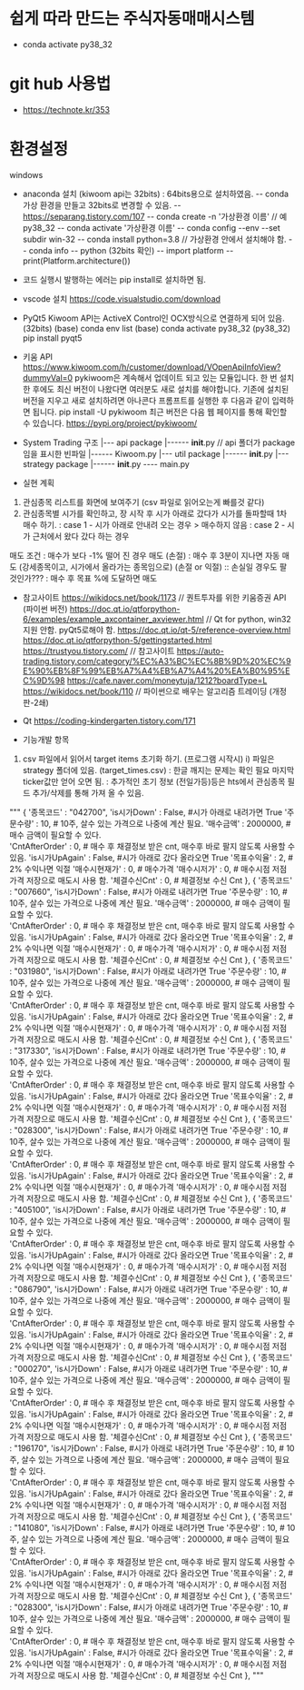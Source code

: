 # 쉽게 따라 만드는 주식자동매매시스템
- conda activate py38_32

# git hub 사용법
- https://technote.kr/353


# 환경설정
windows 
- anaconda 설치 (kiwoom api는 32bits) : 64bits용으로 설치하였음. 
-- conda 가상 환경을 만들고 32bits로 변경할 수 있음. 
-- https://separang.tistory.com/107 
-- conda create -n '가상환경 이름'  // 예 py38_32
-- conda activate '가상환경 이름'
-- conda config --env --set subdir win-32
-- conda install python=3.8        // 가상환경 안에서 설치해야 함. 
-- conda info
-- python (32bits 확인)
-- import platform
-- print(Platform.architecture())
- 코드 실행시 발행하는 에러는 pip install로 설치하면 됨. 

- vscode 설치
https://code.visualstudio.com/download

- PyQt5
Kiwoom API는 ActiveX Control인 OCX방식으로 연결하게 되어 있음. (32bits)
(base) conda env list
(base) conda activate py38_32
(py38_32) pip install pyqt5 

- 키움 API 
https://www.kiwoom.com/h/customer/download/VOpenApiInfoView?dummyVal=0
pykiwoom은 계속해서 업데이트 되고 있는 모듈입니다. 한 번 설치한 후에도 최신 버전이 나왔다면 여러분도 새로 설치를 해야합니다. 기존에 설치된 버전을 지우고 새로 설치하려면 아나콘다 프롬프트를 실행한 후 다음과 같이 입력하면 됩니다.
pip install -U pykiwoom
최근 버전은 다음 웹 페이지를 통해 확인할 수 있습니다.
https://pypi.org/project/pykiwoom/



- System Trading 구조
|--- api package
|------ __init__.py  // api 폴더가 package임을 표시한 빈파일
|------ Kiwoom.py 
|--- util package
|------ __init__.py
|--- strategy package
|------ __init__.py
---- main.py


- 실현 계획
1) 관심종목 리스트를 화면에 보여주기 (csv 파일로 읽어오는게 빠를것 같다)
2) 관심종목별 시가를 확인하고, 장 시작 후 시가 아래로 갔다가 시가를 돌파할때 1차 매수 하기. 
: case 1 - 시가 아래로 안내려 오는 경우 > 매수하지 않음
: case 2 - 시가 근처에서 왔다 갔다 하는 경우 

매도 조건
: 매수가 보다 -1% 떨어 진 경우 매도  (손절)
: 매수 후 3분이 지나면 자동 매도 (강세종목이고, 시가에서 올라가는 종목임으로) (손절 or 익절)
  :: 손실일 경우도 팔 것인가???
: 매수 후 목표 %에 도달하면 매도 



- 참고사이트
https://wikidocs.net/book/1173  // 퀀트투자를 위한 키움증권 API (파이썬 버전)
https://doc.qt.io/qtforpython-6/examples/example_axcontainer_axviewer.html  // Qt for python, win32지원 안함. pyQt5로해야 함.
https://doc.qt.io/qt-5/reference-overview.html 
https://doc.qt.io/qtforpython-5/gettingstarted.html 
https://trustyou.tistory.com/  // 참고사이트
https://auto-trading.tistory.com/category/%EC%A3%BC%EC%8B%9D%20%EC%9E%90%EB%8F%99%EB%A7%A4%EB%A7%A4%20%EA%B0%95%EC%9D%98
https://cafe.naver.com/moneytuja/1212?boardType=L
https://wikidocs.net/book/110  // 파이썬으로 배우는 알고리즘 트레이딩 (개정판-2쇄)

- Qt
https://coding-kindergarten.tistory.com/171



- 기능개발 항목
1. csv 파일에서 읽어서 target items 초기화 하기. (프로그램 시작시)
i) 파일은 strategy 폴더에 있음. (target_times.csv) 
: 한글 깨지는 문제는 확인 필요 마지막 ticker값만 얻어 오면 됨.
: 추가적인 초기 정보 (전일가등)등은 hts에서 관심종목 필드 추가/삭제를 통해 가져 올 수 있음.  


"""
             {
            '종목코드' : "042700",
            'is시가Down'    : False,   #시가 아래로 내려가면 True
            '주문수량'      : 10,       # 10주, 살수 있는 가격으로 나중에 계산 필요.
            '매수금액'      : 2000000,  # 매수 금액이 필요할 수 있다.  
            'CntAfterOrder' : 0,        # 매수 후 채결정보 받은 cnt,  매수후 바로 팔지 않도록 사용할 수 있음.
            'is시가UpAgain' : False,   #시가 아래로 갔다 올라오면 True
            '목표수익율'        : 2,        # 2% 수익나면 익절
            '매수시현재가'      : 0,     # 매수가격
            '매수시저가'        : 0,     # 매수시점 저점 가격 저장으로 매도시 사용 함.
            '체결수신Cnt'       : 0,     # 체결정보 수신 Cnt
            },
            {
            '종목코드' : "007660",
            'is시가Down'    : False,   #시가 아래로 내려가면 True
            '주문수량'      : 10,       # 10주, 살수 있는 가격으로 나중에 계산 필요.
            '매수금액'      : 2000000,  # 매수 금액이 필요할 수 있다.  
            'CntAfterOrder' : 0,        # 매수 후 채결정보 받은 cnt,  매수후 바로 팔지 않도록 사용할 수 있음.
            'is시가UpAgain' : False,   #시가 아래로 갔다 올라오면 True
            '목표수익율'        : 2,        # 2% 수익나면 익절
            '매수시현재가'      : 0,     # 매수가격
            '매수시저가'        : 0,     # 매수시점 저점 가격 저장으로 매도시 사용 함.
            '체결수신Cnt'       : 0,     # 체결정보 수신 Cnt
            },
            {
            '종목코드' : "031980",
            'is시가Down'    : False,   #시가 아래로 내려가면 True
            '주문수량'      : 10,       # 10주, 살수 있는 가격으로 나중에 계산 필요.
            '매수금액'      : 2000000,  # 매수 금액이 필요할 수 있다.  
            'CntAfterOrder' : 0,        # 매수 후 채결정보 받은 cnt,  매수후 바로 팔지 않도록 사용할 수 있음.
            'is시가UpAgain' : False,   #시가 아래로 갔다 올라오면 True
            '목표수익율'        : 2,        # 2% 수익나면 익절
            '매수시현재가'      : 0,     # 매수가격
            '매수시저가'        : 0,     # 매수시점 저점 가격 저장으로 매도시 사용 함.
            '체결수신Cnt'       : 0,     # 체결정보 수신 Cnt
            },
            {
            '종목코드' : "317330",
            'is시가Down'    : False,   #시가 아래로 내려가면 True
            '주문수량'      : 10,       # 10주, 살수 있는 가격으로 나중에 계산 필요.
            '매수금액'      : 2000000,  # 매수 금액이 필요할 수 있다.  
            'CntAfterOrder' : 0,        # 매수 후 채결정보 받은 cnt,  매수후 바로 팔지 않도록 사용할 수 있음.
            'is시가UpAgain' : False,   #시가 아래로 갔다 올라오면 True
            '목표수익율'        : 2,        # 2% 수익나면 익절
            '매수시현재가'      : 0,     # 매수가격
            '매수시저가'        : 0,     # 매수시점 저점 가격 저장으로 매도시 사용 함.
            '체결수신Cnt'       : 0,     # 체결정보 수신 Cnt
            },
            {
            '종목코드' : "028300",
            'is시가Down'    : False,   #시가 아래로 내려가면 True
            '주문수량'      : 10,       # 10주, 살수 있는 가격으로 나중에 계산 필요.
            '매수금액'      : 2000000,  # 매수 금액이 필요할 수 있다.  
            'CntAfterOrder' : 0,        # 매수 후 채결정보 받은 cnt,  매수후 바로 팔지 않도록 사용할 수 있음.
            'is시가UpAgain' : False,   #시가 아래로 갔다 올라오면 True
            '목표수익율'        : 2,        # 2% 수익나면 익절
            '매수시현재가'      : 0,     # 매수가격
            '매수시저가'        : 0,     # 매수시점 저점 가격 저장으로 매도시 사용 함.
            '체결수신Cnt'       : 0,     # 체결정보 수신 Cnt
            },
            {
            '종목코드' : "405100",
            'is시가Down'    : False,   #시가 아래로 내려가면 True
            '주문수량'      : 10,       # 10주, 살수 있는 가격으로 나중에 계산 필요.
            '매수금액'      : 2000000,  # 매수 금액이 필요할 수 있다.  
            'CntAfterOrder' : 0,        # 매수 후 채결정보 받은 cnt,  매수후 바로 팔지 않도록 사용할 수 있음.
            'is시가UpAgain' : False,   #시가 아래로 갔다 올라오면 True
            '목표수익율'        : 2,        # 2% 수익나면 익절
            '매수시현재가'      : 0,     # 매수가격
            '매수시저가'        : 0,     # 매수시점 저점 가격 저장으로 매도시 사용 함.
            '체결수신Cnt'       : 0,     # 체결정보 수신 Cnt
            },
            {
            '종목코드' : "086790",
            'is시가Down'    : False,   #시가 아래로 내려가면 True
            '주문수량'      : 10,       # 10주, 살수 있는 가격으로 나중에 계산 필요.
            '매수금액'      : 2000000,  # 매수 금액이 필요할 수 있다.  
            'CntAfterOrder' : 0,        # 매수 후 채결정보 받은 cnt,  매수후 바로 팔지 않도록 사용할 수 있음.
            'is시가UpAgain' : False,   #시가 아래로 갔다 올라오면 True
            '목표수익율'        : 2,        # 2% 수익나면 익절
            '매수시현재가'      : 0,     # 매수가격
            '매수시저가'        : 0,     # 매수시점 저점 가격 저장으로 매도시 사용 함.
            '체결수신Cnt'       : 0,     # 체결정보 수신 Cnt
            },
            {
            '종목코드' : "000270",
            'is시가Down'    : False,   #시가 아래로 내려가면 True
            '주문수량'      : 10,       # 10주, 살수 있는 가격으로 나중에 계산 필요.
            '매수금액'      : 2000000,  # 매수 금액이 필요할 수 있다.  
            'CntAfterOrder' : 0,        # 매수 후 채결정보 받은 cnt,  매수후 바로 팔지 않도록 사용할 수 있음.
            'is시가UpAgain' : False,   #시가 아래로 갔다 올라오면 True
            '목표수익율'        : 2,        # 2% 수익나면 익절
            '매수시현재가'      : 0,     # 매수가격
            '매수시저가'        : 0,     # 매수시점 저점 가격 저장으로 매도시 사용 함.
            '체결수신Cnt'       : 0,     # 체결정보 수신 Cnt
            },
            {
            '종목코드' : "196170",
            'is시가Down'    : False,   #시가 아래로 내려가면 True
            '주문수량'      : 10,       # 10주, 살수 있는 가격으로 나중에 계산 필요.
            '매수금액'      : 2000000,  # 매수 금액이 필요할 수 있다.  
            'CntAfterOrder' : 0,        # 매수 후 채결정보 받은 cnt,  매수후 바로 팔지 않도록 사용할 수 있음.
            'is시가UpAgain' : False,   #시가 아래로 갔다 올라오면 True
            '목표수익율'        : 2,        # 2% 수익나면 익절
            '매수시현재가'      : 0,     # 매수가격
            '매수시저가'        : 0,     # 매수시점 저점 가격 저장으로 매도시 사용 함.
            '체결수신Cnt'       : 0,     # 체결정보 수신 Cnt
            },
            {
            '종목코드' : "141080",
            'is시가Down'    : False,   #시가 아래로 내려가면 True
            '주문수량'      : 10,       # 10주, 살수 있는 가격으로 나중에 계산 필요.
            '매수금액'      : 2000000,  # 매수 금액이 필요할 수 있다.  
            'CntAfterOrder' : 0,        # 매수 후 채결정보 받은 cnt,  매수후 바로 팔지 않도록 사용할 수 있음.
            'is시가UpAgain' : False,   #시가 아래로 갔다 올라오면 True
            '목표수익율'        : 2,        # 2% 수익나면 익절
            '매수시현재가'      : 0,     # 매수가격
            '매수시저가'        : 0,     # 매수시점 저점 가격 저장으로 매도시 사용 함.
            '체결수신Cnt'       : 0,     # 체결정보 수신 Cnt
            },
            {
            '종목코드' : "028300",
            'is시가Down'    : False,   #시가 아래로 내려가면 True
            '주문수량'      : 10,       # 10주, 살수 있는 가격으로 나중에 계산 필요.
            '매수금액'      : 2000000,  # 매수 금액이 필요할 수 있다.  
            'CntAfterOrder' : 0,        # 매수 후 채결정보 받은 cnt,  매수후 바로 팔지 않도록 사용할 수 있음.
            'is시가UpAgain' : False,   #시가 아래로 갔다 올라오면 True
            '목표수익율'        : 2,        # 2% 수익나면 익절
            '매수시현재가'      : 0,     # 매수가격
            '매수시저가'        : 0,     # 매수시점 저점 가격 저장으로 매도시 사용 함.
            '체결수신Cnt'       : 0,     # 체결정보 수신 Cnt
            },
            """